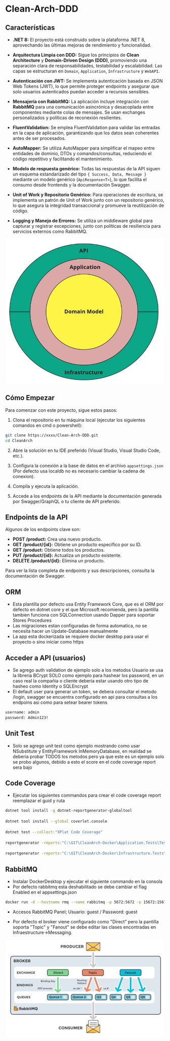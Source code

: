 # Clean-Arch-DDD

## Características

- **.NET 8:** El proyecto está construido sobre la plataforma .NET 8, aprovechando las últimas mejoras de rendimiento y funcionalidad.

- **Arquitectura Limpia con DDD:** Sigue los principios de **Clean Architecture** y **Domain-Driven Design (DDD)**, promoviendo una separación clara de responsabilidades, testabilidad y escalabilidad. Las capas se estructuran en `Domain`, `Application`, `Infrastructure` y `WebAPI`.

- **Autenticación con JWT:** Se implementa autenticación basada en JSON Web Tokens (JWT), lo que permite proteger endpoints y asegurar que solo usuarios autenticados puedan acceder a recursos sensibles.

- **Mensajería con RabbitMQ:** La aplicación incluye integración con **RabbitMQ** para una comunicación asincrónica y desacoplada entre componentes mediante colas de mensajes. Se usan exchanges personalizados y políticas de reconexión resilientes.

- **FluentValidation:** Se emplea FluentValidation para validar las entradas en la capa de aplicación, garantizando que los datos sean coherentes antes de ser procesados.

- **AutoMapper:** Se utiliza AutoMapper para simplificar el mapeo entre entidades de dominio, DTOs y comandos/consultas, reduciendo el código repetitivo y facilitando el mantenimiento.

- **Modelo de respuesta genérico:** Todas las respuestas de la API siguen un esquema estandarizado del tipo `{ Success, Data, Message }` mediante un modelo genérico (`ApiResponse<T>`), lo que facilita el consumo desde frontends y la documentación Swagger.

- **Unit of Work y Repositorio Genérico:** Para operaciones de escritura, se implementa un patrón de Unit of Work junto con un repositorio genérico, lo que asegura la integridad transaccional y promueve la reutilización de código.

- **Logging y Manejo de Errores:** Se utiliza un middleware global para capturar y registrar excepciones, junto con políticas de resiliencia para servicios externos como RabbitMQ.

 ![cleanddd](img/cleanddd.jpg)

## Cómo Empezar

Para comenzar con este proyecto, sigue estos pasos:

1. Clona el repositorio en tu máquina local (ejecutar los siguientes comandos en cmd o powershell):
    
```bash
git clone https://xxxx/Clean-Arch-DDD.git
cd CleanArch
```

2. Abre la solución en tu IDE preferido (Visual Studio, Visual Studio Code, etc.).

3. Configura la conexión a la base de datos en el archivo `appsettings.json` (Por defecto usa localdb no es necesario cambiar la cadena de conexion).

4. Compila y ejecuta la aplicación.

5. Accede a los endpoints de la API mediante la documentación generada por Swagger/GraphQL o tu cliente de API preferido.

## Endpoints de la API

Algunos de los endpoints clave son:

- **POST /product:** Crea una nuevo producto.
- **GET /product/{id}:** Obtiene un producto específico por su ID.
- **GET /product:** Obtiene todos los productos.
- **PUT /product/{id}:** Actualiza un producto existente.
- **DELETE /product/{id}:** Elimina un producto.

Para ver la lista completa de endpoints y sus descripciones, consulta la documentación de Swagger.

## ORM

- Esta plantilla por defecto usa Entity Framework Core, que es el ORM por defecto en dotnet core y el que Microsoft recomienda, pero la pantilla tambien funciona con SQLConnection usando Dapper para soportar Stores Procedures 
- Las migraciones estan configuradas de forma automatica, no se necesita hacer un Update-Database manualmente
- La app esta dockerizada se requiere docker desktop para usar el proyecto o sino iniciar como https
  

## Acceder a API (usuarios)

 - Se agrego auth validation de ejemplo solo a los metodos Usuario se usa la libreria BCrypt SOLO como ejemplo para hashear los password, en un caso real la compañia o cliente deberia estar usando otro tipo de hasheo como Identity o SQLEncrypt
 - El default user para generar un token, se debera consultar el metodo /login, swagger se encuentra configurado en api para consultas a los endpoins asi como para setear bearer tokens

```bash
username: admin
password: Admin123!
```
## Unit Test

- Solo se agrego unit test como ejemplo mostrando como usar NSubstitute y EntityFramework InMemoryDatabase, en realidad se deberia probar TODOS los metodos pero ya que este es un ejemplo solo se probo algunos, debido a esto el score en el code coverage report sera bajo

## Code Coverage

 - Ejecutar los siguientes commandos para crear el code coverage report reemplazar el guid y ruta

```bash
dotnet tool install -g dotnet-reportgenerator-globaltool

dotnet tool install --global coverlet.console

dotnet test --collect:"XPlat Code Coverage"

reportgenerator -reports:"C:\GIT\CleanArch-Docker\Application.Tests\TestResults\3b86fa8b-96e6-4cee-8dd0-2fc5ecdb4ab3\coverage.cobertura.xml" -targetdir:"C:\GIT\CleanArch-Docker\coveragereport_Application" -reporttypes:Html

reportgenerator -reports:"C:\GIT\CleanArch-Docker\Infrastructure.Tests\TestResults\51373deb-27ef-4316-ba92-ba97ce747358\coverage.cobertura.xml" -targetdir:"C:\GIT\CleanArch-Docker\coveragereport_Infrastructure" -reporttypes:Html
```

## RabbitMQ

 - Instalar DockerDesktop y ejecutar el siguiente commando en la consola
 - Por defecto rabbitmq esta deshabilitado se debe cambiar el flag Enabled en el appsettings.json
 
 ```bash
 docker run -d --hostname rmq --name rabbitmq -p 5672:5672 -p 15672:15672 rabbitmq:3-management
 ```
 
 - Accesos RabbitMQ Panel; Usuario: guest / Password: guest
 
 - Por defecto el broker viene configurado como "Direct" pero la pantilla soporta "Topic" y "Fanout" se debe editar las clases encontradas en Infraestructure->Messaging.
 
 ![rabbitmq](img/rabbitmq.png)
